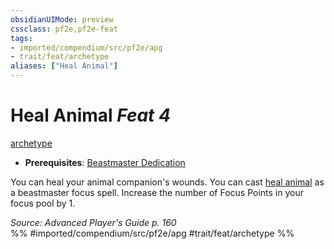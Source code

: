 ```yaml
---
obsidianUIMode: preview
cssclass: pf2e,pf2e-feat
tags:
- imported/compendium/src/pf2e/apg
- trait/feat/archetype
aliases: ["Heal Animal"]
---
```

# Heal Animal  *Feat 4*  
[archetype](archetype.md)  

- **Prerequisites**: [Beastmaster Dedication](beastmaster-dedication-apg.md)

You can heal your animal companion's wounds. You can cast [heal animal](../spells/heal-animal.md) as a beastmaster focus spell. Increase the number of Focus Points in your focus pool by 1.

*Source: Advanced Player's Guide p. 160*  
%% #imported/compendium/src/pf2e/apg #trait/feat/archetype %%